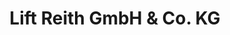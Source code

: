 ---
title: "Lift Reith GmbH & Co. KG"
url: /hilders/lift-reith-gmbh-und-co-kg/
shop: Sanitätshaus
---